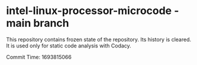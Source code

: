 # intel-linux-processor-microcode - main branch

This repository contains frozen state of the repository.
Its history is cleared. It is used only for static code
analysis with Codacy.

Commit Time: 1693815066